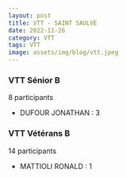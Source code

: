 ```yaml
---
layout: post
title: VTT - SAINT SAULVE
date: 2022-11-26
category: VTT
tags: VTT
image: assets/img/blog/vtt.jpeg
---
```


### VTT Sénior B
8 participants
- DUFOUR JONATHAN : 3

### VTT Vétérans B
14 participants
- MATTIOLI RONALD : 1
